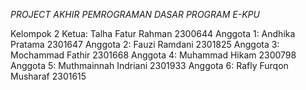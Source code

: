 *PROJECT AKHIR PEMROGRAMAN DASAR PROGRAM E-KPU*

Kelompok 2
Ketua: Talha Fatur Rahman 2300644
Anggota 1: Andhika Pratama 2301647
Anggota 2: Fauzi Ramdani 2301825
Anggota 3: Mochammad Fathir  2301668
Anggota 4: Muhammad Hikam 2300798
Anggota 5: Muthmainnah Indriani  2301933
Anggota 6: Rafly Furqon Musharaf 2301615
